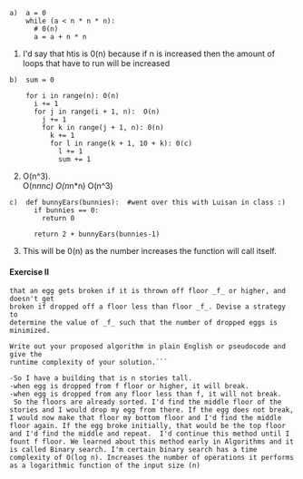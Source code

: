 ```
a)  a = 0
    while (a < n * n * n):
      # 0(n) 
      a = a + n * n
```
1. I'd say that htis is 0(n) because if n is increased then the amount of loops that have to run will be increased

```
b)  sum = 0

    for i in range(n): 0(n)
      i += 1           
      for j in range(i + 1, n):  O(n)
        j += 1
        for k in range(j + 1, n): 0(n)
          k += 1
          for l in range(k + 1, 10 + k): 0(c)
            l += 1
            sum += 1
```

2. O(n^3).  
 O(n*n*n*c)
 O(n*n*n)
 O(n^3)
```
c)  def bunnyEars(bunnies):  #went over this with Luisan in class :)
      if bunnies == 0:
        return 0

      return 2 + bunnyEars(bunnies-1)
```
3. This will be 0(n) as the number increases the function will call itself. 

#### Exercise II

```Suppose that you have an _n_-story building and plenty of eggs. Suppose also
that an egg gets broken if it is thrown off floor _f_ or higher, and doesn't get
broken if dropped off a floor less than floor _f_. Devise a strategy to
determine the value of _f_ such that the number of dropped eggs is minimized.

Write out your proposed algorithm in plain English or pseudocode and give the
runtime complexity of your solution.```

-So I have a building that is n stories tall.
-when egg is dropped from f floor or higher, it will break.
-when egg is dropped from any floor less than f, it will not break.
 So the floors are already sorted. I'd find the middle floor of the stories and I would drop my egg from there. If the egg does not break, I would now make that floor my bottom floor and I'd find the middle floor again. If the egg broke initially, that would be the top floor and I'd find the middle and repeat.  I'd continue this method until I fount f floor. We learned about this method early in Algorithms and it is called Binary search. I'm certain binary search has a time complexity of O(log n). Increases the number of operations it performs as a logarithmic function of the input size (n)



